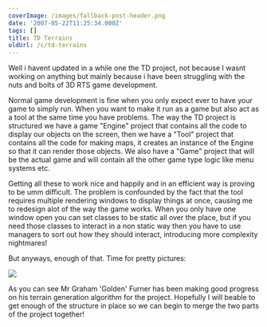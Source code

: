 ```yaml
---
coverImage: /images/fallback-post-header.png
date: '2007-05-22T11:25:34.000Z'
tags: []
title: TD Terrains
oldUrl: /c/td-terrains
---
```


Well i havent updated in a while one the TD project, not because I wasnt working on anything but mainly because i have been struggling with the nuts and bolts of 3D RTS game development.

<!-- more -->

Normal game development is fine when you only expect ever to have your game to simply run. When you want to make it run as a game but also act as a tool at the same time you have problems. The way the TD project is structured we have a game "Engine" project that contains all the code to display our objects on the screen, then we have a "Tool" project that contains all the code for making maps, it creates an instance of the Engine so that it can render those objects. We also have a "Game" project that will be the actual game and will contain all the other game type logic like menu systems etc.

Getting all these to work nice and happily and in an efficient way is proving to be umm difficult. The problem is confounded by the fact that the tool requires multiple rendering windows to display things at once, causing me to redesign alot of the way the game works. When you only have one window open you can set classes to be static all over the place, but if you need those classes to interact in a non static way then you have to use managers to sort out how they should interact, introducing more complexity nightmares!

But anyways, enough of that. Time for pretty pictures:

![](https://www.mikecann.co.uk/Work/TDProject/terrain01.jpg)

As you can see Mr Graham 'Golden' Furner has been making good progress on his terrain generation algorithm for the project. Hopefully I will beable to get enough of the structure in place so we can begin to merge the two parts of the project together!
